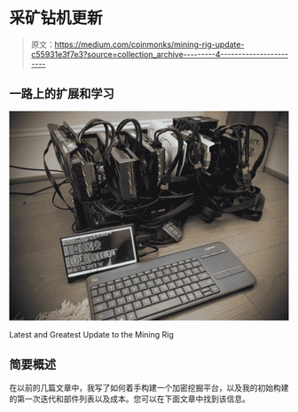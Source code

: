 # 采矿钻机更新

> 原文：<https://medium.com/coinmonks/mining-rig-update-c55931e3f7e3?source=collection_archive---------4----------------------->

## 一路上的扩展和学习

![](img/14385a201b84144c6b6f075a611d14b7.png)

Latest and Greatest Update to the Mining Rig

## 简要概述

在以前的几篇文章中，我写了如何着手构建一个加密挖掘平台，以及我的初始构建的第一次迭代和部件列表以及成本。您可以在下面文章中找到该信息。